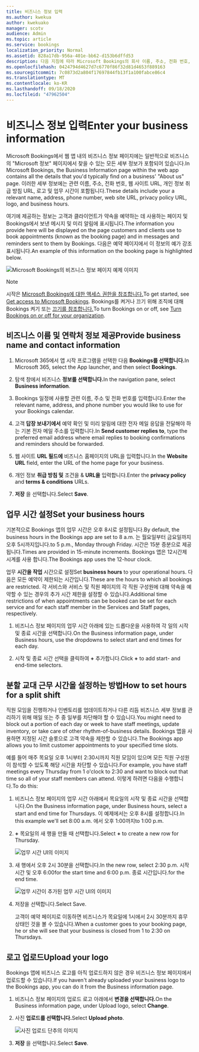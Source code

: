 ```yaml
---
title: 비즈니스 정보 입력
ms.author: kwekua
author: kwekuako
manager: scotv
audience: Admin
ms.topic: article
ms.service: bookings
localization_priority: Normal
ms.assetid: 828a17db-956a-401e-bb62-d153b6dffd53
description: 다음 지침에 따라 Microsoft Bookings의 회사 이름, 주소, 전화 번호, 웹 사이트 URL, 로고 및 업무 시간을 포함하여 Microsoft About Us 페이지를 만들 수 있습니다.
ms.openlocfilehash: 0424794d4627d7c6770f86f32d81d4653f889163
ms.sourcegitcommit: 7c0873d2a804f17697844fb13f1a100fabce86c4
ms.translationtype: MT
ms.contentlocale: ko-KR
ms.lasthandoff: 09/18/2020
ms.locfileid: "47962504"
---
```

# <a name="enter-your-business-information"></a><span data-ttu-id="1cd65-103">비즈니스 정보 입력</span><span class="sxs-lookup"><span data-stu-id="1cd65-103">Enter your business information</span></span>

<span data-ttu-id="1cd65-104">Microsoft Bookings에서 웹 앱 내의 비즈니스 정보 페이지에는 일반적으로 비즈니스의 "Microsoft 정보" 페이지에서 찾을 수 있는 모든 세부 정보가 포함되어 있습니다.</span><span class="sxs-lookup"><span data-stu-id="1cd65-104">In Microsoft Bookings, the Business Information page within the web app contains all the details that you'd typically find on a business' "About us" page.</span></span> <span data-ttu-id="1cd65-105">이러한 세부 정보에는 관련 이름, 주소, 전화 번호, 웹 사이트 URL, 개인 정보 취급 방침 URL, 로고 및 업무 시간이 포함됩니다.</span><span class="sxs-lookup"><span data-stu-id="1cd65-105">These details include your a relevant name, address, phone number, web site URL, privacy policy URL, logo, and business hours.</span></span>

<span data-ttu-id="1cd65-106">여기에 제공하는 정보는 고객과 클라이언트가 약속을 예약하는 데 사용하는 페이지 및 Bookings에서 보낸 메시지 및 미리 알림에 표시됩니다.</span><span class="sxs-lookup"><span data-stu-id="1cd65-106">The information you provide here will be displayed on the page customers and clients use to book appointments (known as the booking page) and in messages and reminders sent to them by Bookings.</span></span> <span data-ttu-id="1cd65-107">다음은 예약 페이지에서 이 정보의 예가 강조 표시됩니다.</span><span class="sxs-lookup"><span data-stu-id="1cd65-107">An example of this information on the booking page is highlighted below.</span></span>

   ![Microsoft Bookings의 비즈니스 정보 페이지 예제 이미지](../media/bookings-business-info.png)

> [!NOTE]
> <span data-ttu-id="1cd65-109">시작은 [Microsoft Bookings에 대한 액세스 권한을 참조합니다.](get-access.md)</span><span class="sxs-lookup"><span data-stu-id="1cd65-109">To get started, see [Get access to Microsoft Bookings](get-access.md).</span></span> <span data-ttu-id="1cd65-110">Bookings를 켜거나 끄기 위해 조직에 대해 Bookings 켜기 또는 [끄기를 참조합니다.](turn-bookings-on-or-off.md)</span><span class="sxs-lookup"><span data-stu-id="1cd65-110">To turn Bookings on or off, see [Turn Bookings on or off for your organization](turn-bookings-on-or-off.md).</span></span>

## <a name="provide-business-name-and-contact-information"></a><span data-ttu-id="1cd65-111">비즈니스 이름 및 연락처 정보 제공</span><span class="sxs-lookup"><span data-stu-id="1cd65-111">Provide business name and contact information</span></span>

1. <span data-ttu-id="1cd65-112">Microsoft 365에서 앱 시작 프로그램을 선택한 다음 **Bookings를 선택합니다.**</span><span class="sxs-lookup"><span data-stu-id="1cd65-112">In Microsoft 365, select the App launcher, and then select **Bookings**.</span></span>

1. <span data-ttu-id="1cd65-113">탐색 창에서 비즈니스 **정보를 선택합니다.**</span><span class="sxs-lookup"><span data-stu-id="1cd65-113">In the navigation pane, select **Business information**.</span></span>

1. <span data-ttu-id="1cd65-114">Bookings 일정에 사용할 관련 이름, 주소 및 전화 번호를 입력합니다.</span><span class="sxs-lookup"><span data-stu-id="1cd65-114">Enter the relevant name, address, and phone number you would like to use for your Bookings calendar.</span></span>

1. <span data-ttu-id="1cd65-115">고객 **답장 보내기에서** 예약 확인 및 미리 알림에 대한 전자 메일 응답을 전달해야 하는 기본 전자 메일 주소를 입력합니다.</span><span class="sxs-lookup"><span data-stu-id="1cd65-115">In **Send customer replies to**, type the preferred email address where email replies to booking confirmations and reminders should be forwarded.</span></span>

1. <span data-ttu-id="1cd65-116">웹 사이트 **URL 필드에** 비즈니스 홈페이지의 URL을 입력합니다.</span><span class="sxs-lookup"><span data-stu-id="1cd65-116">In the **Website URL** field, enter the URL of the home page for your business.</span></span>

1. <span data-ttu-id="1cd65-117">개인 정보 **취급 방침 및** 조건을 & **URL을** 입력합니다.</span><span class="sxs-lookup"><span data-stu-id="1cd65-117">Enter the **privacy policy** and **terms & conditions** URLs.</span></span>

1. <span data-ttu-id="1cd65-118">**저장** 을 선택합니다.</span><span class="sxs-lookup"><span data-stu-id="1cd65-118">Select **Save**.</span></span>

## <a name="set-your-business-hours"></a><span data-ttu-id="1cd65-119">업무 시간 설정</span><span class="sxs-lookup"><span data-stu-id="1cd65-119">Set your business hours</span></span>

<span data-ttu-id="1cd65-120">기본적으로 Bookings 앱의 업무 시간은 오후 8시로 설정됩니다.</span><span class="sxs-lookup"><span data-stu-id="1cd65-120">By default, the business hours in the Bookings app are set to 8 a.m.</span></span> <span data-ttu-id="1cd65-121">는 월요일부터 금요일까지 오후 5시까지입니다.</span><span class="sxs-lookup"><span data-stu-id="1cd65-121">to 5 p.m., Monday through Friday.</span></span> <span data-ttu-id="1cd65-122">시간은 15분 증분으로 제공됩니다.</span><span class="sxs-lookup"><span data-stu-id="1cd65-122">Times are provided in 15-minute increments.</span></span> <span data-ttu-id="1cd65-123">Bookings 앱은 12시간제 시계를 사용 합니다.</span><span class="sxs-lookup"><span data-stu-id="1cd65-123">The Bookings app uses the 12-hour clock.</span></span>

<span data-ttu-id="1cd65-124">업무 **시간을 작업** 시간으로 설정</span><span class="sxs-lookup"><span data-stu-id="1cd65-124">Set **business hours** to your operational hours.</span></span> <span data-ttu-id="1cd65-125">다음은 모든 예약이 제한되는 시간입니다.</span><span class="sxs-lookup"><span data-stu-id="1cd65-125">These are the hours to which all bookings are restricted.</span></span> <span data-ttu-id="1cd65-126">각 서비스와 서비스 및 직원 페이지의 각 직원 구성원에 대해 약속을 예약할 수 있는 경우의 추가 시간 제한을 설정할 수 있습니다.</span><span class="sxs-lookup"><span data-stu-id="1cd65-126">Additional time restrictions of when appointments can be booked can be set for each service and for each staff member in the Services and Staff pages, respectively.</span></span>

1. <span data-ttu-id="1cd65-127">비즈니스 정보 페이지의 업무 시간 아래에 있는 드롭다운을 사용하여 각 일의 시작 및 종료 시간을 선택합니다.</span><span class="sxs-lookup"><span data-stu-id="1cd65-127">On the Business information page, under Business hours, use the dropdowns to select start and end times for each day.</span></span>

1. <span data-ttu-id="1cd65-128">시작 및 종료 시간 선택을 클릭하여 **+** 추가합니다.</span><span class="sxs-lookup"><span data-stu-id="1cd65-128">Click **+** to add start- and end-time selectors.</span></span>

## <a name="how-to-set-hours-for-a-split-shift"></a><span data-ttu-id="1cd65-129">분할 교대 근무 시간을 설정하는 방법</span><span class="sxs-lookup"><span data-stu-id="1cd65-129">How to set hours for a split shift</span></span>

<span data-ttu-id="1cd65-130">직원 모임을 진행하거나 인벤토리를 업데이트하거나 다른 리듬 비즈니스 세부 정보를 관리하기 위해 매일 또는 주 중 일부를 차단해야 할 수 있습니다.</span><span class="sxs-lookup"><span data-stu-id="1cd65-130">You might need to block out a portion of each day or week to have staff meetings, update inventory, or take care of other rhythm-of-business details.</span></span> <span data-ttu-id="1cd65-131">Bookings 앱을 사용하면 지정된 시간 슬롯으로 고객 약속을 제한할 수 있습니다.</span><span class="sxs-lookup"><span data-stu-id="1cd65-131">The Bookings app allows you to limit customer appointments to your specified time slots.</span></span>

<span data-ttu-id="1cd65-132">예를 들어 매주 목요일 오후 1시부터 2:30시까지 직원 모임이 있으며 모든 직원 구성원이 참석할 수 있도록 해당 시간을 차단할 수 있습니다.</span><span class="sxs-lookup"><span data-stu-id="1cd65-132">For example, you have staff meetings every Thursday from 1 o'clock to 2:30 and want to block out that time so all of your staff members can attend.</span></span> <span data-ttu-id="1cd65-133">이렇게 하려면 다음을 수행합니다.</span><span class="sxs-lookup"><span data-stu-id="1cd65-133">To do this:</span></span>

1. <span data-ttu-id="1cd65-134">비즈니스 정보 페이지의 업무 시간 아래에서 목요일의 시작 및 종료 시간을 선택합니다.</span><span class="sxs-lookup"><span data-stu-id="1cd65-134">On the Business information page, under Business hours, select a start and end time for Thursdays.</span></span> <span data-ttu-id="1cd65-135">이 예제에서는 오후 8시를 설정합니다.</span><span class="sxs-lookup"><span data-stu-id="1cd65-135">In this example we'll set 8:00 a.m.</span></span> <span data-ttu-id="1cd65-136">에서 오후 1:00까지</span><span class="sxs-lookup"><span data-stu-id="1cd65-136">to 1:00 p.m.</span></span>

1. <span data-ttu-id="1cd65-137">**+** 목요일의 새 행을 만들 때 선택합니다.</span><span class="sxs-lookup"><span data-stu-id="1cd65-137">Select **+** to create a new row for Thursday.</span></span>

   ![업무 시간 UI의 이미지](../media/bookings-split-shift.png)

1. <span data-ttu-id="1cd65-139">새 행에서 오후 2시 30분을 선택합니다.</span><span class="sxs-lookup"><span data-stu-id="1cd65-139">In the new row, select 2:30 p.m.</span></span> <span data-ttu-id="1cd65-140">시작 시간 및 오후 6:00</span><span class="sxs-lookup"><span data-stu-id="1cd65-140">for the start time and 6:00 p.m.</span></span> <span data-ttu-id="1cd65-141">종료 시간입니다.</span><span class="sxs-lookup"><span data-stu-id="1cd65-141">for the end time.</span></span>

   ![업무 시간이 추가된 업무 시간 UI의 이미지](../media/bookings-split-shift-hours.png)

1. <span data-ttu-id="1cd65-143">저장을 선택합니다.</span><span class="sxs-lookup"><span data-stu-id="1cd65-143">Select Save.</span></span>

    <span data-ttu-id="1cd65-144">고객이 예약 페이지로 이동하면 비즈니스가 목요일에 1시에서 2시 30분까지 휴무 상태인 것을 볼 수 있습니다.</span><span class="sxs-lookup"><span data-stu-id="1cd65-144">When a customer goes to your booking page, he or she will see that your business is closed from 1 to 2:30 on Thursdays.</span></span>

## <a name="upload-your-logo"></a><span data-ttu-id="1cd65-145">로고 업로드</span><span class="sxs-lookup"><span data-stu-id="1cd65-145">Upload your logo</span></span>

<span data-ttu-id="1cd65-146">Bookings 앱에 비즈니스 로고를 아직 업로드하지 않은 경우 비즈니스 정보 페이지에서 업로드할 수 있습니다.</span><span class="sxs-lookup"><span data-stu-id="1cd65-146">If you haven't already uploaded your business logo to the Bookings app, you can do it from the Business information page.</span></span>

1. <span data-ttu-id="1cd65-147">비즈니스 정보 페이지의 업로드 로고 아래에서 **변경을 선택합니다.**</span><span class="sxs-lookup"><span data-stu-id="1cd65-147">On the Business information page, under Upload logo, select **Change**.</span></span>

1. <span data-ttu-id="1cd65-148">사진 **업로드를 선택합니다.**</span><span class="sxs-lookup"><span data-stu-id="1cd65-148">Select **Upload photo**.</span></span>

   ![사진 업로드 단추의 이미지](../media/bookings-upload-photo.png)

1. <span data-ttu-id="1cd65-150">**저장** 을 선택합니다.</span><span class="sxs-lookup"><span data-stu-id="1cd65-150">Select **Save**.</span></span>
